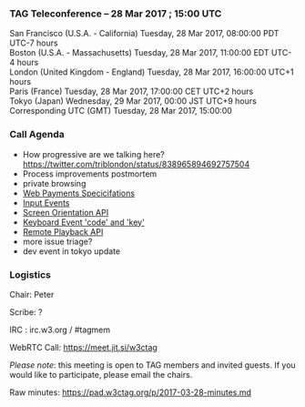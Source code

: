 ### TAG Teleconference – 28 Mar 2017 ; 15:00 UTC

San Francisco (U.S.A. - California)	Tuesday, 28 Mar 2017, 08:00:00	PDT	UTC-7 hours  
Boston (U.S.A. - Massachusetts)	Tuesday, 28 Mar 2017, 11:00:00	EDT	UTC-4 hours  
London (United Kingdom - England)	Tuesday, 28 Mar 2017, 16:00:00	UTC+1 hours  
Paris (France)	Tuesday, 28 Mar 2017, 17:00:00	CET	UTC+2 hours  
Tokyo (Japan)	Wednesday, 29 Mar 2017, 00:00	JST	UTC+9 hours  
Corresponding UTC (GMT)	Tuesday, 28 Mar 2017, 15:00:00	 

### Call Agenda


* How progressive are we talking here? https://twitter.com/triblondon/status/838965894692757504
* Process improvements postmortem
* private browsing
* [Web Payments Specicifations](https://github.com/w3ctag/spec-reviews/issues/152)
* [Input Events](https://github.com/w3ctag/spec-reviews/issues/160) 
* [Screen Orientation API](https://github.com/w3ctag/spec-reviews/issues/157)
* [Keyboard Event 'code' and 'key'](https://github.com/w3ctag/spec-reviews/issues/155)
* [Remote Playback API](https://github.com/w3ctag/spec-reviews/issues/145)
* more issue triage?
* dev event in tokyo update

### Logistics

Chair: Peter

Scribe: ?

IRC : irc.w3.org / #tagmem

WebRTC Call: https://meet.jit.si/w3ctag

*Please note*: this meeting is open to TAG members and invited guests. If you would like to participate, please email the chairs.

Raw minutes: https://pad.w3ctag.org/p/2017-03-28-minutes.md
